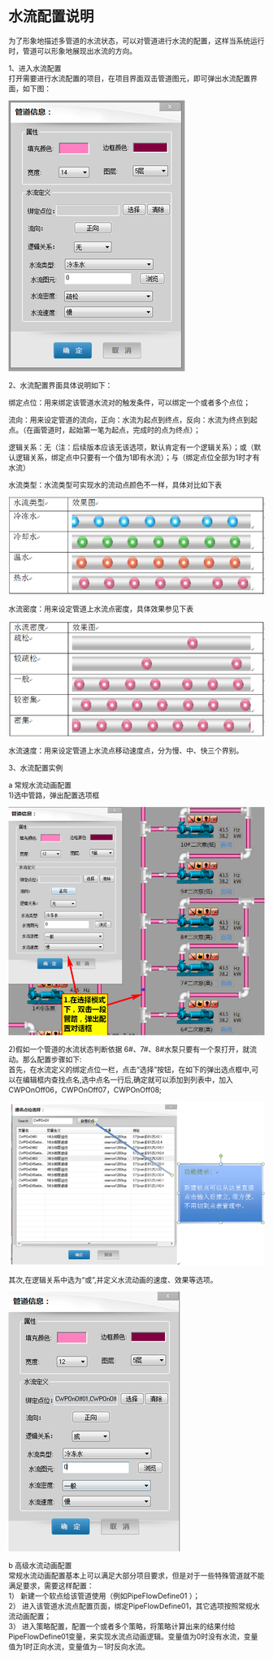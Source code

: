 # 水流配置说明

为了形象地描述多管道的水流状态，可以对管道进行水流的配置，这样当系统运行时，管道可以形象地展现出水流的方向。

1、进入水流配置  
打开需要进行水流配置的项目，在项目界面双击管道图元，即可弹出水流配置界面，如下图：

![](/assets/水流配置.png)

2、水流配置界面具体说明如下：

绑定点位：用来绑定该管道水流对的触发条件，可以绑定一个或者多个点位；

流向：用来设定管道的流向，正向：水流为起点到终点，反向：水流为终点到起点。（在画管道时，起始第一笔为起点，完成时的点为终点）；

逻辑关系：无（注：后续版本应该无该选项，默认肯定有一个逻辑关系）；或（默认逻辑关系，绑定点中只要有一个值为1即有水流）；与（绑定点位全部为1时才有水流）

水流类型：水流类型可实现水的流动点颜色不一样，具体对比如下表

![](/assets/水流类型.png)

水流密度：用来设定管道上水流点密度，具体效果参见下表

![](/assets/水流密度.png)

水流速度：用来设定管道上水流点移动速度点，分为慢、中、快三个界别。

3、水流配置实例

a 常规水流动画配置  
1\)选中管路，弹出配置选项框

![](/assets/管道信息.png)

2\)假如一个管道的水流状态判断依据 6\#、7\#、8\#水泵只要有一个泵打开，就流动。那么配置步骤如下:  
    首先，在水流定义的绑定点位一栏，点击“选择”按钮，在如下的弹出选点框中,可以在编辑框内查找点名,选中点名一行后,确定就可以添加到列表中，加入CWPOnOff06，CWPOnOff07，CWPOnOff08;

![](/assets/点位选择.png)

其次,在逻辑关系中选为“或”,并定义水流动画的速度、效果等选项。

![](/assets/管道逻辑关系.png)

b 高级水流动画配置  
常规水流动画配置基本上可以满足大部分项目要求，但是对于一些特殊管道就不能满足要求，需要这样配置：  
1）    新建一个软点给该管道使用（例如PipeFlowDefine01 ）；  
2）    进入该管道水流点配置页面，绑定PipeFlowDefine01，其它选项按照常规水流动画配置；  
3）    进入策略配置，配置一个或者多个策略，将策略计算出来的结果付给PipeFlowDefine01变量，来实现水流点动画逻辑。变量值为0时没有水流，变量值为1时正向水流，变量值为－1时反向水流。



